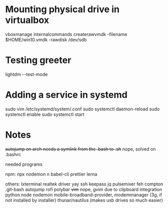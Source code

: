 # Mounting physical drive in virtualbox
vboxmanage internalcommands createrawvmdk -filename $HOME/win10.vmdk -rawdisk /dev/sdb

# Testing greeter
lightdm --test-mode

# Adding a service in systemd
sudo vim /etc/systemd/system/<serviceName>.conf
sudo systemctl daemon-reload
sudo systemctl <serviceName> enable
sudo systemctl <serviceName> start 

# Notes

~~autojump on arch needs a symlink from the .bash to .sh~~ nope, solved on
.bashrc

needed programs

npm:
  npx
  nodemon
  n
  babel-cli
  prettier
  lerna

others:
  lxterminal
  realtek driver
  yay
  ssh
  keepass
  jq
  pulsemixer
  feh
  compton
  .git-bash
  autojump
  rofi
  polybar
  ~~vim~~ nope, gvim due to clipboard integration
  python
  node
  nodemon
  mobile-broadband-provider, modemmanager (3g, if not installed by installer)
  thunar/nautilus (makes usb drives so much easier)
